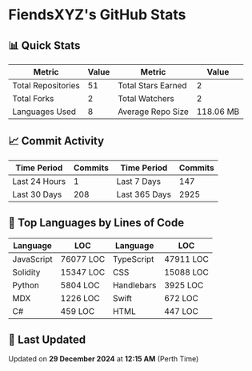 # FiendsXYZ's GitHub Stats

## 📊 Quick Stats

| Metric               | Value       | Metric               | Value       |
|----------------------|-------------|----------------------|-------------|
| Total Repositories   | 51 | Total Stars Earned   | 2 |
| Total Forks          | 2 | Total Watchers       | 2 |
| Languages Used       | 8 | Average Repo Size    | 118.06 MB |

## 📈 Commit Activity

| Time Period      | Commits      | Time Period      | Commits      |
|------------------|--------------|------------------|--------------|
| Last 24 Hours    | 1 | Last 7 Days      | 147 |
| Last 30 Days     | 208 | Last 365 Days    | 2925 |

## 📝 Top Languages by Lines of Code

| Language       | LOC        | Language       | LOC        |
|----------------|------------|----------------|------------|
| JavaScript       | 76077 LOC  | TypeScript       | 47911 LOC  |
| Solidity       | 15347 LOC  | CSS       | 15088 LOC  |
| Python       | 5804 LOC  | Handlebars       | 3925 LOC  |
| MDX       | 1226 LOC  | Swift       | 672 LOC  |
| C#       | 459 LOC  | HTML       | 447 LOC  |

## 📅 Last Updated

Updated on **29 December 2024** at **12:15 AM** (Perth Time)
